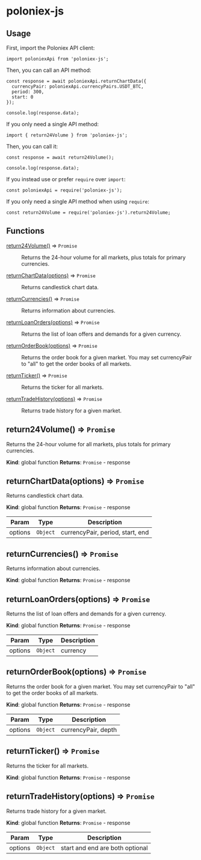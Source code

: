 # poloniex-js

## Usage

First, import the Poloniex API client:

```
import poloniexApi from 'poloniex-js';
```

Then, you can call an API method:

```
const response = await poloniexApi.returnChartData({
  currencyPair: poloniexApi.currencyPairs.USDT_BTC,
  period: 300,
  start: 0
});

console.log(response.data);
```

If you only need a single API method:

```
import { return24Volume } from 'poloniex-js';
```

Then, you can call it:

```
const response = await return24Volume();

console.log(response.data);
```

If you instead use or prefer `require` over `import`:

```
const poloniexApi = require('poloniex-js');
```

If you only need a single API method when using `require`:

```
const return24Volume = require('poloniex-js').return24Volume;
```


## Functions

<dl>
<dt><a href="#return24Volume">return24Volume()</a> ⇒ <code>Promise</code></dt>
<dd><p>Returns the 24-hour volume for all markets, plus totals for primary currencies.</p>
</dd>
<dt><a href="#returnChartData">returnChartData(options)</a> ⇒ <code>Promise</code></dt>
<dd><p>Returns candlestick chart data.</p>
</dd>
<dt><a href="#returnCurrencies">returnCurrencies()</a> ⇒ <code>Promise</code></dt>
<dd><p>Returns information about currencies.</p>
</dd>
<dt><a href="#returnLoanOrders">returnLoanOrders(options)</a> ⇒ <code>Promise</code></dt>
<dd><p>Returns the list of loan offers and demands for a given currency.</p>
</dd>
<dt><a href="#returnOrderBook">returnOrderBook(options)</a> ⇒ <code>Promise</code></dt>
<dd><p>Returns the order book for a given market.
You may set currencyPair to &quot;all&quot; to get the order books of all markets.</p>
</dd>
<dt><a href="#returnTicker">returnTicker()</a> ⇒ <code>Promise</code></dt>
<dd><p>Returns the ticker for all markets.</p>
</dd>
<dt><a href="#returnTradeHistory">returnTradeHistory(options)</a> ⇒ <code>Promise</code></dt>
<dd><p>Returns trade history for a given market.</p>
</dd>
</dl>

<a name="return24Volume"></a>

## return24Volume() ⇒ <code>Promise</code>
Returns the 24-hour volume for all markets, plus totals for primary currencies.

**Kind**: global function
**Returns**: <code>Promise</code> - response
<a name="returnChartData"></a>

## returnChartData(options) ⇒ <code>Promise</code>
Returns candlestick chart data.

**Kind**: global function
**Returns**: <code>Promise</code> - response

| Param | Type | Description |
| --- | --- | --- |
| options | <code>Object</code> | currencyPair, period, start, end |

<a name="returnCurrencies"></a>

## returnCurrencies() ⇒ <code>Promise</code>
Returns information about currencies.

**Kind**: global function
**Returns**: <code>Promise</code> - response
<a name="returnLoanOrders"></a>

## returnLoanOrders(options) ⇒ <code>Promise</code>
Returns the list of loan offers and demands for a given currency.

**Kind**: global function
**Returns**: <code>Promise</code> - response

| Param | Type | Description |
| --- | --- | --- |
| options | <code>Object</code> | currency |

<a name="returnOrderBook"></a>

## returnOrderBook(options) ⇒ <code>Promise</code>
Returns the order book for a given market.
You may set currencyPair to "all" to get the order books of all markets.

**Kind**: global function
**Returns**: <code>Promise</code> - response

| Param | Type | Description |
| --- | --- | --- |
| options | <code>Object</code> | currencyPair, depth |

<a name="returnTicker"></a>

## returnTicker() ⇒ <code>Promise</code>
Returns the ticker for all markets.

**Kind**: global function
**Returns**: <code>Promise</code> - response
<a name="returnTradeHistory"></a>

## returnTradeHistory(options) ⇒ <code>Promise</code>
Returns trade history for a given market.

**Kind**: global function
**Returns**: <code>Promise</code> - response

| Param | Type | Description |
| --- | --- | --- |
| options | <code>Object</code> | start and end are both optional |
